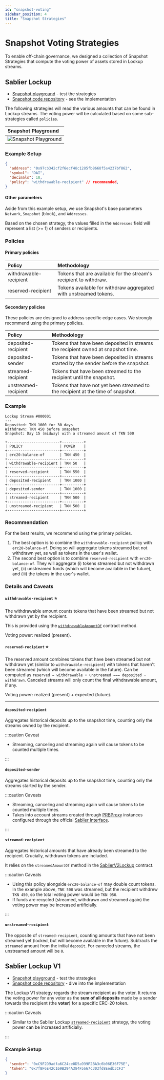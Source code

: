 ```yaml
---
id: "snapshot-voting"
sidebar_position: 4
title: "Snapshot Strategies"
---
```


# Snapshot Voting Strategies

To enable off-chain governance, we designed a collection of Snapshot Strategies that compute the voting power of assets
stored in Lockup streams.

## Sablier Lockup

- [Snapshot playground](https://snapshot.org/#/playground/sablier-v2) - test the strategies
- [Snapshot code repository](https://github.com/snapshot-labs/snapshot-strategies/tree/master/src/strategies/sablier-v2) -
  see the implementation

The following strategies will read the various amounts that can be found in Lockup streams. The voting power will be
calculated based on some sub-strategies called `policies`.

| Snapshot Playground                                  |
| :--------------------------------------------------- |
| ![Snapshot Playground](/img/snapshot/playground.png) |

### Example Setup

```json
{
  "address": "0x97cb342cf2f6ecf48c1285fb8668f5a4237bf862",
  "symbol": "DAI",
  "decimals": 18,
  "policy": "withdrawable-recipient" // recommended,
}
```

#### Other parameters

Aside from this example setup, we use Snapshot's base parameters `Network`, `Snapshot` (block), and `Addresses`.

Based on the chosen strategy, the values filled in the `Addresses` field will represent a list (>= 1) of senders or
recipients.

### Policies

#### Primary policies

| Policy                 | Methodology                                                       |
| :--------------------- | :---------------------------------------------------------------- |
| withdrawable-recipient | Tokens that are available for the stream's recipient to withdraw. |
| reserved-recipient     | Tokens available for withdraw aggregated with unstreamed tokens.  |

#### Secondary policies

These policies are designed to address specific edge cases. We strongly recommend using the primary policies.

| Policy               | Methodology                                                                           |
| :------------------- | :------------------------------------------------------------------------------------ |
| deposited-recipient  | Tokens that have been deposited in streams the recipient owned at snapshot time.      |
| deposited-sender     | Tokens that have been deposited in streams started by the sender before the snapshot. |
| streamed-recipient   | Tokens that have been streamed to the recipient until the snapshot.                   |
| unstreamed-recipient | Tokens that have not yet been streamed to the recipient at the time of snapshot.      |

### Example

```text
Lockup Stream #000001
---
Deposited: TKN 1000 for 30 days
Withdrawn: TKN 450 before snapshot
Snapshot: Day 15 (midway) with a streamed amount of TKN 500

+------------------------+----------+
| POLICY                 | POWER    |
+------------------------+----------+
| erc20-balance-of       | TKN 450  |
+------------------------+----------+
| withdrawable-recipient | TKN 50   |
+------------------------+----------+
| reserved-recipient     | TKN 550  |
+------------------------+----------+
| deposited-recipient    | TKN 1000 |
+------------------------+----------+
| deposited-sender       | TKN 1000 |
+------------------------+----------+
| streamed-recipient     | TKN 500  |
+------------------------+----------+
| unstreamed-recipient   | TKN 500  |
+------------------------+----------+
```

### Recommendation

For the best results, we recommend using the primary policies.

1. The best option is to combine the `withdrawable-recipient` policy with `erc20-balance-of`. Doing so will aggregate
   tokens streamed but not withdrawn yet, as well as tokens in the user's wallet.
2. The second best option is to combine `reserved-recipient` with `erc20-balance-of`. They will aggregate (i) tokens
   streamed but not withdrawn yet, (ii) unstreamed funds (which will become available in the future), and (iii) the
   tokens in the user's wallet.

### Details and Caveats

#### `withdrawable-recipient` ⭐️

The withdrawable amount counts tokens that have been streamed but not withdrawn yet by the recipient.

This is provided using the
[`withdrawableAmountOf`](/reference/lockup/core/abstracts/abstract.SablierV2Lockup#withdrawableamountof) contract
method.

Voting power: realized (present).

#### `reserved-recipient` ⭐️

The reserved amount combines tokens that have been streamed but not withdrawn yet (similar to `withdrawable-recipient`)
with tokens that haven't been streamed (which will become available in the future). Can be computed as
`reserved = withdrawable + unstreamed === deposited - withdrawn`. Canceled streams will only count the final
withdrawable amount, if any.

Voting power: realized (present) + expected (future).

---

#### `deposited-recipient`

Aggregates historical deposits up to the snapshot time, counting only the streams owned by the recipient.

:::caution Caveat

- Streaming, canceling and streaming again will cause tokens to be counted multiple times.

:::

#### `deposited-sender`

Aggregates historical deposits up to the snapshot time, counting only the streams started by the sender.

:::caution Caveats

- Streaming, canceling and streaming again will cause tokens to be counted multiple times.
- Takes into account streams created through [PRBProxy](/reference/lockup/periphery/contract.SablierV2BatchLockup)
  instances configured through the official [Sablier Interface](https://app.sablier.com/).

:::

#### `streamed-recipient`

Aggregates historical amounts that have already been streamed to the recipient. Crucially, withdrawn tokens are
included.

It relies on the `streamedAmountOf` method in the
[SablierV2Lockup](/reference/lockup/core/abstracts/abstract.SablierV2Lockup#streamedamountof) contract.

:::caution Caveats

- Using this policy alongside `erc20-balance-of` may double count tokens. In the example above, `TNK 500` was streamed,
  but the recipient withdrew `TKN 450`, so the total voting power would be `TKN 950`.
- If funds are recycled (streamed, withdrawn and streamed again) the voting power may be increased artificially.

:::

#### `unstreamed-recipient`

The opposite of `streamed-recipient`, counting amounts that have not been streamed yet (locked, but will become
available in the future). Subtracts the `streamed` amount from the initial `deposit`. For canceled streams, the
unstreamed amount will be `0`.

## Sablier Lockup V1

- [Snapshot playground](https://snapshot.org/#/playground/sablier-v1-deposit) - test the strategies
- [Snapshot code repository](https://github.com/snapshot-labs/snapshot-strategies/tree/master/src/strategies/sablier-v1-deposit) -
  dive into the implementation

The Lockup V1 strategy regards the stream recipient as the voter. It returns the voting power for any voter as the **sum
of all deposits** made by a sender towards the recipient (the **voter**) for a specific ERC-20 token.

:::caution Caveats

- Similar to the Sablier Lockup [`streamed-recipient`](#streamed-recipient) strategy, the voting power can be increased
  artificially.

:::

### Example Setup

```json
{
  "sender": "0xC9F2D9adfa6C24ce0D5a999F2BA3c6b06E36F75E",
  "token": "0x7f8F6E42C169B294A384F5667c303fd8Eedb3CF3"
}
```
